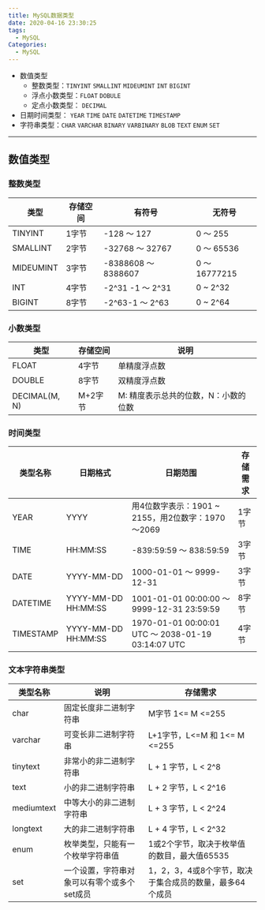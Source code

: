 ```yaml
---
title: MySQL数据类型
date: 2020-04-16 23:30:25
tags:
  - MySQL
Categories:
  - MySQL
---
```


- 数值类型
  - 整数类型：`TINYINT` `SMALLINT` `MIDEUMINT` `INT` `BIGINT` 
  - 浮点小数类型：`FLOAT` `DOBULE`
  - 定点小数类型： `DECIMAL`
- 日期时间类型： `YEAR` `TIME` `DATE` `DATETIME` `TIMESTAMP`
- 字符串类型：`CHAR` `VARCHAR` `BINARY` `VARBINARY` `BLOB` `TEXT` `ENUM` `SET`

***

<!-- more -->

## 数值类型

### 整数类型

| 类型      | 存储空间 | 有符号              | 无符号        |
| --------- | -------- | ------------------- | ------------- |
| TINYINT   | 1字节    | -128 ～ 127         | 0 ～ 255      |
| SMALLINT  | 2字节    | -32768 ～ 32767     | 0 ～ 65536    |
| MIDEUMINT | 3字节    | -8388608 ～ 8388607 | 0 ～ 16777215 |
| INT       | 4字节    | -2^31 -1 ～ 2^31    | 0 ~ 2^32      |
| BIGINT    | 8字节    | -2^63-1 ～ 2^63     | 0 ~ 2^64      |

### 小数类型

| 类型          | 存储空间 | 说明                                 |
| ------------- | -------- | ------------------------------------ |
| FLOAT         | 4字节    | 单精度浮点数                         |
| DOUBLE        | 8字节    | 双精度浮点数                         |
| DECIMAL(M, N) | M+2字节  | M: 精度表示总共的位数，N：小数的位数 |

### 时间类型

| 类型名称  | 日期格式            | 日期范围                                           | 存储需求 |
| --------- | ------------------- | -------------------------------------------------- | -------- |
| YEAR      | YYYY                | 用4位数字表示：1901 ~ 2155，用2位数字：1970～2069  | 1字节    |
| TIME      | HH:MM:SS            | -839:59:59 ～ 838:59:59                            | 3字节    |
| DATE      | YYYY-MM-DD          | 1000-01-01 ～ 9999-12-31                           | 3字节    |
| DATETIME  | YYYY-MM-DD HH:MM:SS | 1001-01-01 00:00:00 ～ 9999-12-31 23:59:59         | 8字节    |
| TIMESTAMP | YYYY-MM-DD HH:MM:SS | 1970-01-01 00:00:01 UTC ～ 2038-01-19 03:14:07 UTC | 4字节    |

### 文本字符串类型

| 类型名称   | 说明                                        | 存储需求                                                |
| ---------- | ------------------------------------------- | ------------------------------------------------------- |
| char       | 固定长度非二进制字符串                      | M字节 1<= M <=255                                       |
| varchar    | 可变长非二进制字符串                        | L+1字节，L<=M 和 1<= M <=255                            |
| tinytext   | 非常小的非二进制字符串                      | L + 1 字节，L < 2^8                                     |
| text       | 小的非二进制字符串                          | L + 2 字节，L < 2^16                                    |
| mediumtext | 中等大小的非二进制字符串                    | L + 3 字节，L < 2^24                                    |
| longtext   | 大的非二进制字符串                          | L + 4 字节，L < 2^32                                    |
| enum       | 枚举类型，只能有一个枚举字符串值            | 1或2个字节，取决于枚举值的数目，最大值65535             |
| set        | 一个设置，字符串对象可以有零个或多个set成员 | 1，2，3，4或8个字节，取决于集合成员的数量，最多64个成员 |

